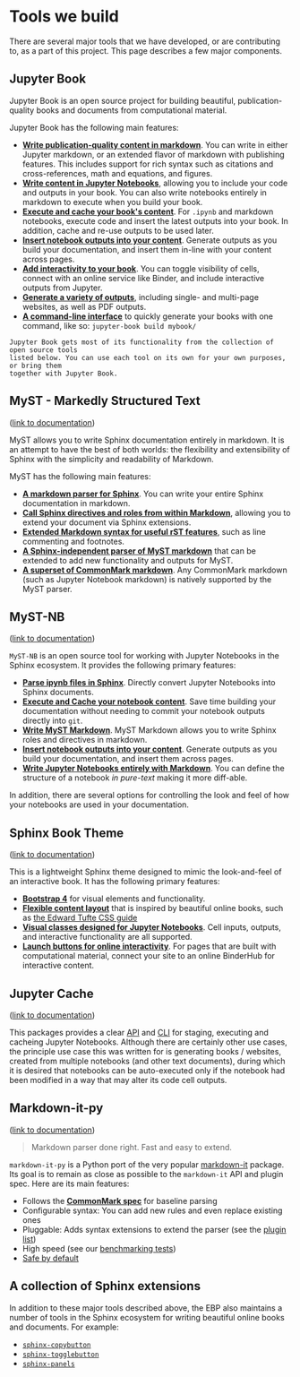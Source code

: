 # Tools we build

There are several major tools that we have developed, or are contributing to,
as a part of this project. This page describes a few major components.


## Jupyter Book

Jupyter Book is an open source project for building beautiful,
publication-quality books and documents from computational material.

Jupyter Book has the following main features:

* **[Write publication-quality content in markdown](https://jupyterbook.org/content-types/markdown.html)**. You can
  write in either Jupyter markdown, or an extended flavor of markdown with publishing features.
  This includes support for rich syntax such as citations and cross-references,
  math and equations, and figures.
* **[Write content in Jupyter Notebooks](https://jupyterbook.org/content-types/notebooks.html)**, allowing
  you to include your code and outputs in your book. You can also write
  notebooks entirely in markdown to execute when you
  build your book.
* **[Execute and cache your book's content](https://jupyterbook.org/content/execute.html)**. For `.ipynb` and
  markdown notebooks, execute code and insert the latest outputs into your book.
  In addition, cache and re-use outputs to be used later.
* **[Insert notebook outputs into your content](https://jupyterbook.org/content/executable/output-insert.html)**. Generate outputs
  as you build your documentation, and insert them in-line with your content across pages.
* **[Add interactivity to your book](https://jupyterbook.org/interactive/launchbuttons.html)**. You can
  toggle visibility of cells, connect with an online service like Binder,
  and include interactive outputs from Jupyter.
* **[Generate a variety of outputs](https://jupyterbook.org/start/build.html)**, including single- and multi-page websites,
  as well as PDF outputs.
* **[A command-line interface](https://jupyterbook.org/reference/cli.html)** to quickly generate your books with one
  command, like so: `jupyter-book build mybook/`

```{note}
Jupyter Book gets most of its functionality from the collection of open source tools
listed below. You can use each tool on its own for your own purposes, or bring them
together with Jupyter Book.
```

## MyST - Markedly Structured Text

([link to documentation](https://myst-parser.readthedocs.io))

MyST allows you to write Sphinx documentation entirely in markdown.
It is an attempt to have the best of both worlds: the flexibility
and extensibility of Sphinx with the simplicity and readability of Markdown.

MyST has the following main features:

* **[A markdown parser for Sphinx](https://myst-parser.readthedocs.io/en/latest/using/intro.html#parse-with-sphinx)**. You can write your entire
  Sphinx documentation in markdown.
* **[Call Sphinx directives and roles from within Markdown](https://myst-parser.readthedocs.io/en/latest/using/syntax.html#syntax-directives)**,
  allowing you to extend your document via Sphinx extensions.
* **[Extended Markdown syntax for useful rST features](https://myst-parser.readthedocs.io/en/latest/using/syntax.html#extended-block-tokens)**, such
  as line commenting and footnotes.
* **[A Sphinx-independent parser of MyST markdown](https://myst-parser.readthedocs.io/en/latest/using/use_api.html)** that can be extended
  to add new functionality and outputs for MyST.
* **[A superset of CommonMark markdown](https://commonmark.org/)**. Any CommonMark markdown
  (such as Jupyter Notebook markdown) is natively supported by the MyST parser.

## MyST-NB

([link to documentation](https://myst-nb.readthedocs.io/))

`MyST-NB` is an open source tool for working with Jupyter Notebooks in the
Sphinx ecosystem. It provides the following primary features:

* **[Parse ipynb files in Sphinx](https://myst-nb.readthedocs.io/en/latest/#installation)**. Directly convert Jupyter
  Notebooks into Sphinx documents.
* **[Execute and Cache your notebook content](https://myst-nb.readthedocs.io/en/latest/use/execute.html)**.
  Save time building your documentation without needing to commit your notebook outputs
  directly into `git`.
* **[Write MyST Markdown](https://myst-nb.readthedocs.io/en/latest/use/myst.html)**. MyST Markdown
  allows you to write Sphinx roles and directives in markdown.
* **[Insert notebook outputs into your content](https://myst-nb.readthedocs.io/en/latest/use/glue.html)**. Generate outputs
  as you build your documentation, and insert them across pages.
* **[Write Jupyter Notebooks entirely with Markdown](https://myst-nb.readthedocs.io/en/latest/use/markdown.html)**. You can
  define the structure of a notebook *in pure-text* making it more diff-able.

In addition, there are several options for controlling the look and feel of how your
notebooks are used in your documentation.

## Sphinx Book Theme

([link to documentation](https://sphinx-book-theme.readthedocs.io))

This is a lightweight Sphinx theme designed to mimic the look-and-feel of an
interactive book. It has the following primary features:

* **[Bootstrap 4](https://getbootstrap.com/docs/4.0/getting-started/introduction/)**
  for visual elements and functionality.
* **[Flexible content layout](https://sphinx-book-theme.readthedocs.io/en/latest/content-blocks.html)** that is inspired by beautiful online books,
  such as [the Edward Tufte CSS guide](https://edwardtufte.github.io/tufte-css/)
* **[Visual classes designed for Jupyter Notebooks](https://sphinx-book-theme.readthedocs.io/en/latest/notebooks.html)**. Cell inputs, outputs,
  and interactive functionality are all supported.
* **[Launch buttons for online interactivity](https://sphinx-book-theme.readthedocs.io/en/latest/launch.html)**. For pages that are built with
  computational material, connect your site to an online BinderHub for interactive content.


## Jupyter Cache

([link to documentation](https://jupyter-cache.readthedocs.io))

This packages provides a clear
[API](https://jupyter-cache.readthedocs.io/en/latest/using/api.html#use-api) and
[CLI](https://jupyter-cache.readthedocs.io/en/latest/using/cli.html#use-cli)
for staging, executing and cacheing Jupyter Notebooks. Although there are
certainly other use cases, the principle use case this was written for is
generating books / websites, created from multiple notebooks (and other
text documents), during which it is desired that notebooks can be auto-executed
only if the notebook had been modified in a way that may alter its code cell
outputs.


## Markdown-it-py

([link to documentation](https://markdown-it-py.readthedocs.io))

> Markdown parser done right. Fast and easy to extend.

`markdown-it-py` is a Python port of the very popular [markdown-it](https://github.com/markdown-it/markdown-it)
package. Its goal is to remain as close as possible to the `markdown-it` API and plugin spec.
Here are its main features:

- Follows the __[CommonMark spec](http://spec.commonmark.org/)__ for baseline parsing
- Configurable syntax: You can add new rules and even replace existing ones
- Pluggable: Adds syntax extensions to extend the parser (see the [plugin list](https://markdown-it-py.readthedocs.io/en/latest/plugins.html#md-plugins))
- High speed (see our [benchmarking tests](https://markdown-it-py.readthedocs.io/en/latest/other.html#performance))
- [Safe by default](https://markdown-it-py.readthedocs.io/en/latest/other.html#security)



## A collection of Sphinx extensions

In addition to these major tools described above, the EBP also maintains a number
of tools in the Sphinx ecosystem for writing beautiful online books and documents.
For example:

* [`sphinx-copybutton`](https://sphinx-copybutton.readthedocs.io/)
* [`sphinx-togglebutton`](https://sphinx-togglebutton.readthedocs.io/)
* [`sphinx-panels`](https://sphinx-panels.readthedocs.io/en/latest/)
